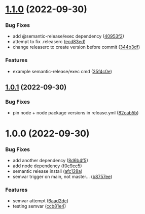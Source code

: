 # [1.1.0](https://github.com/sradc/semvar-test/compare/release-1.0.1...release-1.1.0) (2022-09-30)


### Bug Fixes

* add @semantic-release/exec dependency ([40953f2](https://github.com/sradc/semvar-test/commit/40953f2ffd1b50d4e333ba391f442470957a4043))
* attempt to fix .releaserc ([ecd83ed](https://github.com/sradc/semvar-test/commit/ecd83ed0b45fd00de17b75010ac13cb289c3fe4f))
* change releaserc to create version before commit ([344b3df](https://github.com/sradc/semvar-test/commit/344b3df7bb54e454ca0f0032227cd891210b5630))


### Features

* example semantic-release/exec cmd ([35f4c0e](https://github.com/sradc/semvar-test/commit/35f4c0eb2aa2ec040907954084c38eec62399266))

## [1.0.1](https://github.com/sradc/semvar-test/compare/release-1.0.0...release-1.0.1) (2022-09-30)


### Bug Fixes

* pin node + node package versions in release.yml ([82cab5b](https://github.com/sradc/semvar-test/commit/82cab5b8d83c138391c92c67d46c29fb1dbd2ff1))

# 1.0.0 (2022-09-30)


### Bug Fixes

* add another dependency ([8d6b4f5](https://github.com/sradc/semvar-test/commit/8d6b4f58629af742d8c8d28fbd8c92111a06cb65))
* add node dependency ([f0c9cc5](https://github.com/sradc/semvar-test/commit/f0c9cc5c16305cdec934f4cd873d29338e129a52))
* semantic release install ([afc128a](https://github.com/sradc/semvar-test/commit/afc128abaf6ef95abf568f80c806a6b1c8533cc7))
* semvar trigger on main, not master... ([b8757ee](https://github.com/sradc/semvar-test/commit/b8757ee330bf8012e61dcaeebd0f63b4ef3bcf13))


### Features

* semvar attempt ([6aad2dc](https://github.com/sradc/semvar-test/commit/6aad2dc1e57d22ff0d53768153adcc2f96984604))
* testing semvar ([ccb81e4](https://github.com/sradc/semvar-test/commit/ccb81e4a15b08cd7e5541bb6fc954a956984d904))
